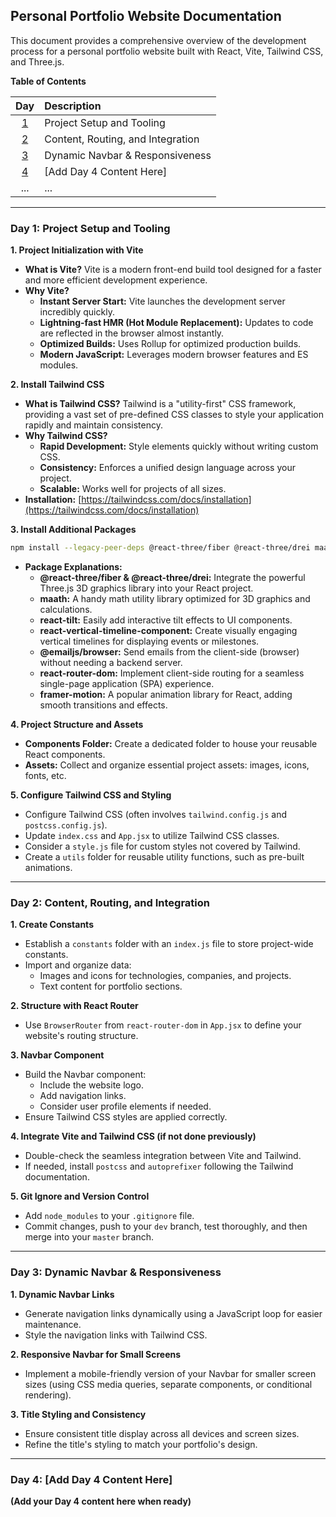 ## Personal Portfolio Website Documentation

This document provides a comprehensive overview of the development process for a personal portfolio website built with React, Vite, Tailwind CSS, and Three.js.

**Table of Contents**

| Day | Description                     |
| :--: | :------------------------------ |
|  [1](#day-1-project-setup-and-tooling)  | Project Setup and Tooling        |
|  [2](#day-2-content-routing-and-integration)  | Content, Routing, and Integration |
|  [3](#day-3-dynamic-navbar--responsiveness)  | Dynamic Navbar & Responsiveness  |
|  [4](#day-4)  | [Add Day 4 Content Here]       | 
| ... | ...                              |

---

### Day 1: Project Setup and Tooling <a id="day-1-project-setup-and-tooling"></a>

**1. Project Initialization with Vite**

- **What is Vite?** Vite is a modern front-end build tool designed for a faster and more efficient development experience.
- **Why Vite?**
    - **Instant Server Start:**  Vite launches the development server incredibly quickly.
    - **Lightning-fast HMR (Hot Module Replacement):** Updates to code are reflected in the browser almost instantly.
    - **Optimized Builds:** Uses Rollup for optimized production builds.
    - **Modern JavaScript:** Leverages modern browser features and ES modules.

**2. Install Tailwind CSS**

- **What is Tailwind CSS?** Tailwind is a "utility-first" CSS framework, providing a vast set of pre-defined CSS classes to style your application rapidly and maintain consistency. 
- **Why Tailwind CSS?**
    - **Rapid Development:**  Style elements quickly without writing custom CSS.
    - **Consistency:** Enforces a unified design language across your project.
    - **Scalable:** Works well for projects of all sizes. 
- **Installation:**  [https://tailwindcss.com/docs/installation](https://tailwindcss.com/docs/installation)

**3. Install Additional Packages**

```bash
npm install --legacy-peer-deps @react-three/fiber @react-three/drei maath react-tilt react-vertical-timeline-component @emailjs/browser react-router-dom framer-motion
```

- **Package Explanations:**
    - **@react-three/fiber & @react-three/drei:** Integrate the powerful Three.js 3D graphics library into your React project. 
    - **maath:** A handy math utility library optimized for 3D graphics and calculations.
    - **react-tilt:** Easily add interactive tilt effects to UI components.
    - **react-vertical-timeline-component:**  Create visually engaging vertical timelines for displaying events or milestones.
    - **@emailjs/browser:** Send emails from the client-side (browser) without needing a backend server.
    - **react-router-dom:** Implement client-side routing for a seamless single-page application (SPA) experience.
    - **framer-motion:** A popular animation library for React, adding smooth transitions and effects.

**4. Project Structure and Assets**

- **Components Folder:** Create a dedicated folder to house your reusable React components.
- **Assets:** Collect and organize essential project assets: images, icons, fonts, etc.

**5. Configure Tailwind CSS and Styling**

- Configure Tailwind CSS (often involves `tailwind.config.js` and `postcss.config.js`).
- Update `index.css` and `App.jsx` to utilize Tailwind CSS classes. 
- Consider a `style.js` file for custom styles not covered by Tailwind.
- Create a `utils` folder for reusable utility functions, such as pre-built animations.

---

### Day 2: Content, Routing, and Integration <a id="day-2-content-routing-and-integration"></a>

**1. Create Constants**

- Establish a `constants` folder with an `index.js` file to store project-wide constants.
- Import and organize data:
    - Images and icons for technologies, companies, and projects.
    - Text content for portfolio sections.

**2. Structure with React Router**

- Use `BrowserRouter` from `react-router-dom` in `App.jsx` to define your website's routing structure.

**3. Navbar Component**

- Build the Navbar component:
    - Include the website logo. 
    - Add navigation links.
    - Consider user profile elements if needed.
- Ensure Tailwind CSS styles are applied correctly.

**4. Integrate Vite and Tailwind CSS (if not done previously)**

- Double-check the seamless integration between Vite and Tailwind.
- If needed, install `postcss` and `autoprefixer` following the Tailwind documentation.

**5. Git Ignore and Version Control**

- Add `node_modules` to your `.gitignore` file.
- Commit changes, push to your `dev` branch, test thoroughly, and then merge into your `master` branch.

---

### Day 3: Dynamic Navbar & Responsiveness <a id="day-3-dynamic-navbar--responsiveness"></a>

**1. Dynamic Navbar Links**

- Generate navigation links dynamically using a JavaScript loop for easier maintenance.
- Style the navigation links with Tailwind CSS.

**2. Responsive Navbar for Small Screens**

- Implement a mobile-friendly version of your Navbar for smaller screen sizes (using CSS media queries, separate components, or conditional rendering).

**3. Title Styling and Consistency**

- Ensure consistent title display across all devices and screen sizes.
- Refine the title's styling to match your portfolio's design.

---

### Day 4: [Add Day 4 Content Here] <a id="day-4"></a>

**(Add your Day 4 content here when ready)** 